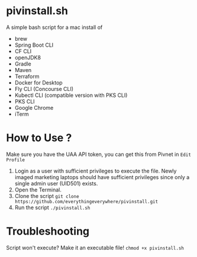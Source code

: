 # pivinstall.sh

A simple bash script for a mac install of
- brew
- Spring Boot CLI
- CF CLI
- openJDK8
- Gradle
- Maven
- Terraform
- Docker for Desktop
- Fly CLI (Concourse CLI)
- Kubectl CLI (compatible version with PKS CLI)
- PKS CLI
- Google Chrome
- iTerm


# How to Use ?
Make sure you have the UAA API token, you can get this from Pivnet in `Edit Profile`
1. Login as a user with sufficient privileges to execute the file. Newly imaged marketing laptops should have sufficient privileges since only a single admin user (UID501) exists.
2. Open the Terminal.
3. Clone the script `git clone https://github.com/everythingeverywhere/pivinstall.git`
4. Run the script `./pivinstall.sh`


# Troubleshooting
Script won't execute? Make it an executable file! `chmod +x pivinstall.sh`
